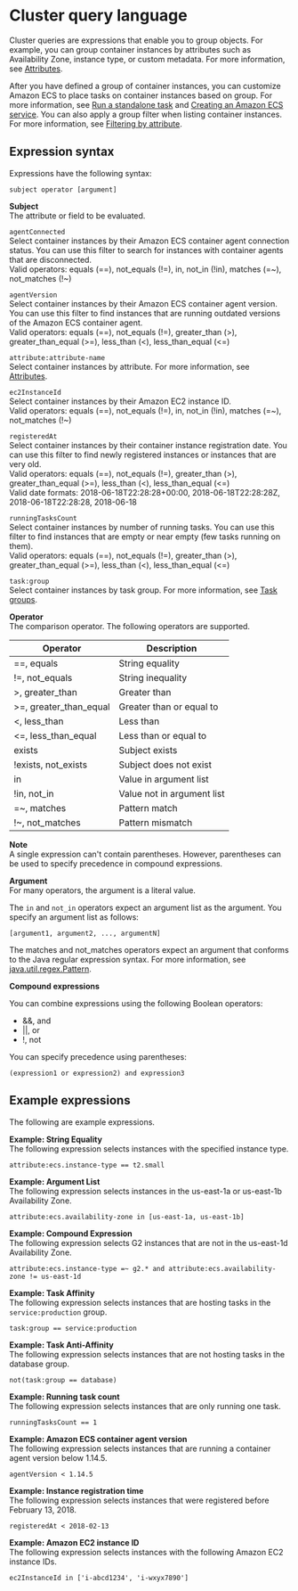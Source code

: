 # Cluster query language<a name="cluster-query-language"></a>

Cluster queries are expressions that enable you to group objects\. For example, you can group container instances by attributes such as Availability Zone, instance type, or custom metadata\. For more information, see [Attributes](task-placement-constraints.md#attributes)\.

After you have defined a group of container instances, you can customize Amazon ECS to place tasks on container instances based on group\. For more information, see [Run a standalone task](ecs_run_task.md) and [Creating an Amazon ECS service](create-service.md)\. You can also apply a group filter when listing container instances\. For more information, see [Filtering by attribute](task-placement-constraints.md#filter-attribute)\.

## Expression syntax<a name="expression-syntax"></a>

Expressions have the following syntax:

```
subject operator [argument]
```

**Subject**  
The attribute or field to be evaluated\.

`agentConnected`  
Select container instances by their Amazon ECS container agent connection status\. You can use this filter to search for instances with container agents that are disconnected\.  
Valid operators: equals \(==\), not\_equals \(\!=\), in, not\_in \(\!in\), matches \(=\~\), not\_matches \(\!\~\)

`agentVersion`  
Select container instances by their Amazon ECS container agent version\. You can use this filter to find instances that are running outdated versions of the Amazon ECS container agent\.  
Valid operators: equals \(==\), not\_equals \(\!=\), greater\_than \(>\), greater\_than\_equal \(>=\), less\_than \(<\), less\_than\_equal \(<=\)

`attribute:attribute-name`  
Select container instances by attribute\. For more information, see [Attributes](task-placement-constraints.md#attributes)\.

`ec2InstanceId`  
Select container instances by their Amazon EC2 instance ID\.  
Valid operators: equals \(==\), not\_equals \(\!=\), in, not\_in \(\!in\), matches \(=\~\), not\_matches \(\!\~\)

`registeredAt`  
Select container instances by their container instance registration date\. You can use this filter to find newly registered instances or instances that are very old\.  
Valid operators: equals \(==\), not\_equals \(\!=\), greater\_than \(>\), greater\_than\_equal \(>=\), less\_than \(<\), less\_than\_equal \(<=\)  
Valid date formats: 2018\-06\-18T22:28:28\+00:00, 2018\-06\-18T22:28:28Z, 2018\-06\-18T22:28:28, 2018\-06\-18

`runningTasksCount`  
Select container instances by number of running tasks\. You can use this filter to find instances that are empty or near empty \(few tasks running on them\)\.  
Valid operators: equals \(==\), not\_equals \(\!=\), greater\_than \(>\), greater\_than\_equal \(>=\), less\_than \(<\), less\_than\_equal \(<=\)

`task:group`  
Select container instances by task group\. For more information, see [Task groups](task-groups.md)\.

**Operator**  
The comparison operator\. The following operators are supported\.


| Operator | Description | 
| --- | --- | 
|  ==, equals  |  String equality  | 
|  \!=, not\_equals  |  String inequality  | 
|  >, greater\_than  |  Greater than  | 
|  >=, greater\_than\_equal  |  Greater than or equal to  | 
|  <, less\_than  |  Less than  | 
|  <=, less\_than\_equal  |  Less than or equal to  | 
|  exists  |  Subject exists  | 
|  \!exists, not\_exists  |  Subject does not exist  | 
|  in  |  Value in argument list  | 
|  \!in, not\_in  |  Value not in argument list  | 
|  =\~, matches  |  Pattern match  | 
|  \!\~, not\_matches  |  Pattern mismatch  | 

**Note**  
A single expression can't contain parentheses\. However, parentheses can be used to specify precedence in compound expressions\.

**Argument**  
For many operators, the argument is a literal value\.

The `in` and `not_in` operators expect an argument list as the argument\. You specify an argument list as follows:

```
[argument1, argument2, ..., argumentN]
```

The matches and not\_matches operators expect an argument that conforms to the Java regular expression syntax\. For more information, see [java\.util\.regex\.Pattern](http://docs.oracle.com/javase/6/docs/api/java/util/regex/Pattern.html)\.

**Compound expressions**

You can combine expressions using the following Boolean operators:
+ &&, and
+ \|\|, or
+ \!, not

You can specify precedence using parentheses:

```
(expression1 or expression2) and expression3
```

## Example expressions<a name="expression-examples"></a>

The following are example expressions\.

**Example: String Equality**  
The following expression selects instances with the specified instance type\.

```
attribute:ecs.instance-type == t2.small
```

**Example: Argument List**  
The following expression selects instances in the us\-east\-1a or us\-east\-1b Availability Zone\.

```
attribute:ecs.availability-zone in [us-east-1a, us-east-1b]
```

**Example: Compound Expression**  
The following expression selects G2 instances that are not in the us\-east\-1d Availability Zone\.

```
attribute:ecs.instance-type =~ g2.* and attribute:ecs.availability-zone != us-east-1d
```

**Example: Task Affinity**  
The following expression selects instances that are hosting tasks in the `service:production` group\.

```
task:group == service:production
```

**Example: Task Anti\-Affinity**  
The following expression selects instances that are not hosting tasks in the database group\.

```
not(task:group == database)
```

**Example: Running task count**  
The following expression selects instances that are only running one task\.

```
runningTasksCount == 1
```

**Example: Amazon ECS container agent version**  
The following expression selects instances that are running a container agent version below 1\.14\.5\.

```
agentVersion < 1.14.5
```

**Example: Instance registration time**  
The following expression selects instances that were registered before February 13, 2018\.

```
registeredAt < 2018-02-13
```

**Example: Amazon EC2 instance ID**  
The following expression selects instances with the following Amazon EC2 instance IDs\.

```
ec2InstanceId in ['i-abcd1234', 'i-wxyx7890']
```